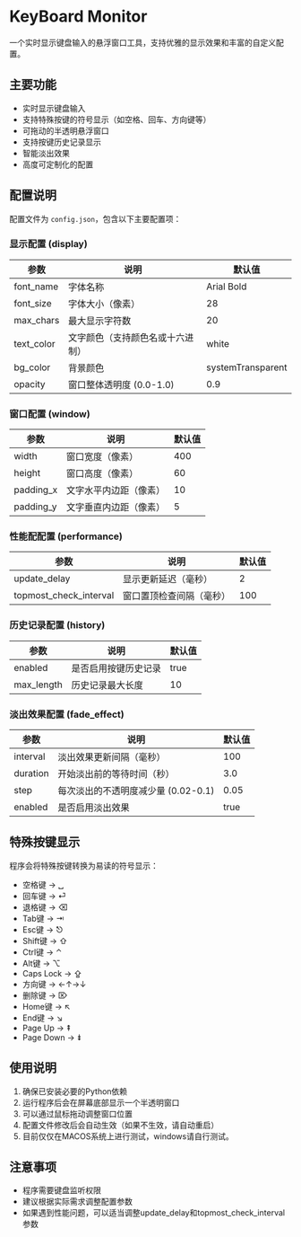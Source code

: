 # KeyBoard Monitor

一个实时显示键盘输入的悬浮窗口工具，支持优雅的显示效果和丰富的自定义配置。

## 主要功能

- 实时显示键盘输入
- 支持特殊按键的符号显示（如空格、回车、方向键等）
- 可拖动的半透明悬浮窗口
- 支持按键历史记录显示
- 智能淡出效果
- 高度可定制化的配置

## 配置说明

配置文件为 `config.json`，包含以下主要配置项：

### 显示配置 (display)

| 参数 | 说明 | 默认值 |
|------|------|--------|
| font_name | 字体名称 | Arial Bold |
| font_size | 字体大小（像素） | 28 |
| max_chars | 最大显示字符数 | 20 |
| text_color | 文字颜色（支持颜色名或十六进制） | white |
| bg_color | 背景颜色 | systemTransparent |
| opacity | 窗口整体透明度 (0.0-1.0) | 0.9 |

### 窗口配置 (window)

| 参数 | 说明 | 默认值 |
|------|------|--------|
| width | 窗口宽度（像素） | 400 |
| height | 窗口高度（像素） | 60 |
| padding_x | 文字水平内边距（像素） | 10 |
| padding_y | 文字垂直内边距（像素） | 5 |

### 性能配配置 (performance)

| 参数 | 说明 | 默认值 |
|------|------|--------|
| update_delay | 显示更新延迟（毫秒） | 2 |
| topmost_check_interval | 窗口置顶检查间隔（毫秒） | 100 |

### 历史记录配置 (history)

| 参数 | 说明 | 默认值 |
|------|------|--------|
| enabled | 是否启用按键历史记录 | true |
| max_length | 历史记录最大长度 | 10 |

### 淡出效果配置 (fade_effect)

| 参数 | 说明 | 默认值 |
|------|------|--------|
| interval | 淡出效果更新间隔（毫秒） | 100 |
| duration | 开始淡出前的等待时间（秒） | 3.0 |
| step | 每次淡出的不透明度减少量 (0.02-0.1) | 0.05 |
| enabled | 是否启用淡出效果 | true |

## 特殊按键显示

程序会将特殊按键转换为易读的符号显示：

- 空格键 → ␣
- 回车键 → ⏎
- 退格键 → ⌫
- Tab键 → ⇥
- Esc键 → ⎋
- Shift键 → ⇧
- Ctrl键 → ⌃
- Alt键 → ⌥
- Caps Lock → ⇪
- 方向键 → ←↑→↓
- 删除键 → ⌦
- Home键 → ↖
- End键 → ↘
- Page Up → ⇞
- Page Down → ⇟

## 使用说明

1. 确保已安装必要的Python依赖
2. 运行程序后会在屏幕底部显示一个半透明窗口
3. 可以通过鼠标拖动调整窗口位置
4. 配置文件修改后会自动生效（如果不生效，请自动重启）
5. 目前仅仅在MACOS系统上进行测试，windows请自行测试。

## 注意事项

- 程序需要键盘监听权限
- 建议根据实际需求调整配置参数
- 如果遇到性能问题，可以适当调整update_delay和topmost_check_interval参数 